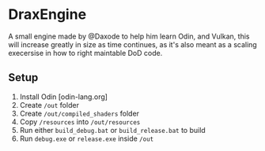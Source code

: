 # DraxEngine
A small engine made by @Daxode to help him learn Odin, and Vulkan, 
this will increase greatly in size as time continues, 
as it's also meant as a scaling execersise in how to right maintable DoD code.

## Setup
1. Install Odin [odin-lang.org]
2. Create `/out` folder
3. Create `/out/compiled_shaders` folder
4. Copy `/resources` into `/out/resources`
5. Run either `build_debug.bat` or `build_release.bat` to build
6. Run `debug.exe` or `release.exe` inside `/out`